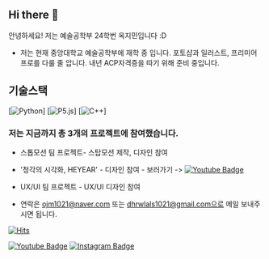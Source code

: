 ## Hi there 👋

안녕하세요! 저는 예술공학부 24학번 옥지민입니다 :D


- 저는 현재 중앙대학교 예술공학부에 재학 중 입니다. 
포토샵과 일러스트, 프리미어 프로를 다룰 줄 압니다. 내년 ACP자격증을 따기 위해 준비 중입니다.

## 기술스택
[![Python](https://img.shields.io/badge/Python-14354C?style=for-the-badge&logo=python&logoColor=white)]
[![P5.js](https://img.shields.io/badge/p5%20js-ED225D?style=for-the-badge&logo=p5dotjs&logoColor=white)]
[![C++](https://img.shields.io/badge/C%2B%2B-00599C?style=for-the-badge&logo=c%2B%2B&logoColor=white)]

###  저는 지금까지 총 3개의 프로젝트에 참여했습니다.
- 스톱모션 팀 프로젝트- 스탑모션 제작, 디자인 참여
- '청각의 시각화, HEYEAR' - 디자인 참여 - 보러가기 -> [![Youtube Badge](https://img.shields.io/badge/Youtube-ff0000?style=flat-square&logo=youtube&link=https://www.youtube.com/watch?v=Mjarsi7XNoo)](https://www.youtube.com/watch?v=Mjarsi7XNoo) 
- <OASIS> UX/UI 팀 프로젝트 - UX/UI 디자인 참여

- 연락은 ojm1021@naver.com 또는 dhrwlals1021@gmail.com으로 메일 보내주시면 됩니다.

[![Hits](https://hits.seeyoufarm.com/api/count/incr/badge.svg?url=https%3A%2F%2Fgithub.com%2FOkJimin%2Fhit-counter&count_bg=%2379C83D&title_bg=%23555555&icon=&icon_color=%23E7E7E7&title=hits&edge_flat=false)](https://hits.seeyoufarm.com)


[![Youtube Badge](https://img.shields.io/badge/Youtube-ff0000?style=flat-square&logo=youtube&link=https://www.youtube.com/@dhrwlals1021)](https://www.youtube.com/@dhrwlals1021) 
[![Instagram Badge](https://img.shields.io/badge/-Instagram-dd2a7b?style=flat-square&logo=instagram&logoColor=white&link=https://www.instagram.com/okive_at/)](https://www.instagram.com/okive_at/) 


